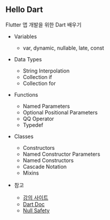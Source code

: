 ## Hello Dart
Flutter 앱 개발을 위한 Dart 배우기

+ Variables
  + var, dynamic, nullable, late, const
  

+ Data Types
  + String Interpolation
  + Collection if
  + Collection for


+ Functions 
  + Named Parameters
  + Optional Positional Parameters
  + QQ Operator
  + Typedef


+ Classes
  + Constructors
  + Named Constructor Parameters
  + Named Constructors
  + Cascade Notation
  + Mixins


+ 참고
  + [강의 사이트](https://nomadcoders.co/dart-for-beginners)
  + [Dart Doc](https://dart.dev/overview)
  + [Null Safety](https://www.youtube.com/watch?v=iYhOU9AuaFs)
